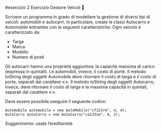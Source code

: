 #esercizio 2
Esercizio Gestore Veicoli 🛴

Scrivere un programma in grado di modellare la gestione di diversi tipi di veicoli: automobili e autocarri. In particolare, create le classi Autocarro e Automobile entrambe con le seguenti caratteristiche:
Ogni veicolo è caratterizzato da:
- Targa
- Marca
- Modello
- Numero di posti

Gli autocarri hanno una proprietà aggiuntiva: la capacità massima di carico (espressa in quintali). Le automobili, invece, il costo di porte.
Il metodo toString degli oggetti Automobile deve ritornare il costo di targa e il costo di porte, separati dal carattere «:».
Il metodo toString degli oggetti Autocarro, invece, deve ritornare il costo di targa e la massima capacità in quintali, separati dal carattere «:».

Deve essere possibile eseguire il seguente codice:

```
Automobile automobile = new AutoMobile("cf123rm", 4, 4);
AutoCarro autoCarro = new AutoCarro("ca133sm", 4, 2);
```

Suggerimento: usate l’ereditarietà

